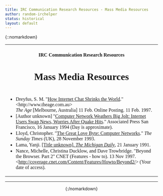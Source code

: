 ```yaml
---
title: IRC Communication Research Resources - Mass Media Resources
author: random-irchelper
status: historical
layout: default
---
```

{::nomarkdown}
<center>
  <table width="600" border="0" cellspacing="0" cellpadding="0">
    <tr> 
      <td height="17" align="center"> 
        <h4><font face="Times New Roman, Times, serif"><b>IRC Communication Research 
          Resources</b></font></h4>
        <h1><font face="Times New Roman, Times, serif"><b>Mass Media Resources</b></font></h1>
      </td>
    </tr>
    <tr> 
      <td> 
        <ul>
          <li><font face="Times New Roman, Times, serif">Dreyfus, S. M. "<a href="/communication-research/mass-media/mass-media-dreyfus-s-1997.html">How 
            Internet Chat Shrinks the World</a>." &lt;http://www.theage.com.au&gt;<i><br>
            The Age</i> [Melbourne, Australia] 11 Feb. Online Posting. 11 Feb. 
            1997.</font></li>
          <li><font face="Times New Roman, Times, serif">[Author unknown] &quot;<a href="/communication-research/mass-media/mass-media-aap-1994.html">Computer 
            Network Weathers Big Jolt: Internet Users Swap News, Worries After 
            Quake Hits</a>.&quot; Associated Press San Francisco, 16 January 1994 
            (Day is approximate).</font></li>
          <li><font face="Times New Roman, Times, serif">Lloyd, Christopher. "<a href="/communication-research/mass-media/mass-media-lloyd-c-1993.html">The 
            Great Love Byte: Computer Networks</a>.&quot; <i>The Sunday Times</i> 
            (UK), 28 November 1993.</font></li>
          <li><font face="Times New Roman, Times, serif">Lama, Yanji. <a href="/communication-research/mass-media/mass-media-lama-y-1991.html">[Title 
            unknown]. <i> The Michigan Daily</i></a>, 21 January 1991.</font></li>
          <li><font face="Times New Roman, Times, serif">Nance, Michelle, Christina 
            Ducklow, and Dave Trowbridge. &quot;Beyond the Browser. Part 2&quot; 
            CNET (Features - how to). 13 Nov 1997. &lt;<a href="http://coverage.cnet.com/Content/Features/Howto/Beyond2/">http://coverage.cnet.com/Content/Features/Howto/Beyond2/</a>&gt; 
            (Your date of access). </font></li>
        </ul>
      </td>
    </tr>
  </table>

</center>

<HR>
<CENTER>

{:/nomarkdown}
